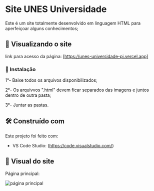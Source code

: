 # Site UNES Universidade

Este é um site totalmente desenvolvido em linguagem HTML para aperfeiçoar alguns conhecimentos;

## 🚀 Visualizando o site

link para acesso da página: [https://unes-universidade-pi.vercel.app]

### 🔧 Instalação

1°- Baixe todos os arquivos disponibilizados;

2°- Os arquivvos ".html" devem ficar separados das imagens e juntos dentro de outra pasta;

3°- Juntar as pastas.

## 🛠️ Construído com

Este projeto foi feito com:

* VS Code Studio: (https://code.visualstudio.com/)

## 📸 Visual do site

Página principal:

![página principal](https://github.com/moscardini-carvalho/UNES-universidade/assets/162808430/8482fbd4-54a7-435c-9d9a-85c07139bade)



